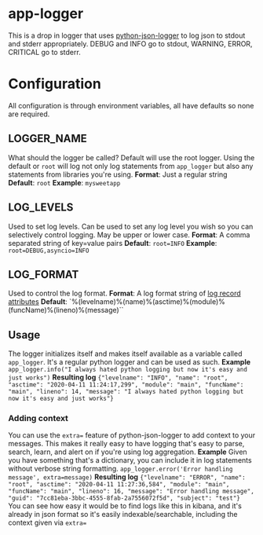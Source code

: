 # app-logger

This is a drop in logger that uses [python-json-logger](https://github.com/madzak/python-json-logger) to log json to stdout and stderr appropriately. DEBUG and INFO go to stdout, WARNING, ERROR, CRITICAL go to stderr.

# Configuration
All configuration is through environment variables, all have defaults so none are required.

## LOGGER_NAME
What should the logger be called? Default will use the root logger. Using the default or `root` will log not only log statements from `app_logger` but also any statements from libraries you're using.
**Format**: Just a regular string
**Default**: `root`
**Example**: `mysweetapp`

## LOG_LEVELS
Used to set log levels. Can be used to set any log level you wish so you can selectively control logging. May be upper or lower case.
**Format**: A comma separated string of key=value pairs
**Default**: `root=INFO`
**Example**: `root=DEBUG,asyncio=INFO`

## LOG_FORMAT
Used to control the log format.
**Format**: A log format string of [log record attributes](https://docs.python.org/3.7/library/logging.html#logrecord-attributes)
**Default**: `%(levelname)%(name)%(asctime)%(module)%(funcName)%(lineno)%(message)``

## Usage
The logger initializes itself and makes itself available as a variable called `app_logger`. It's a regular python logger and can be used as such.
**Example** `app_logger.info("I always hated python logging but now it's easy and just works")`
**Resulting log** `{"levelname": "INFO", "name": "root", "asctime": "2020-04-11 11:24:17,299", "module": "main", "funcName": "main", "lineno": 14, "message": "I always hated python logging but now it's easy and just works"}`

### Adding context
You can use the `extra=` feature of python-json-logger to add context to your messages. This makes it really easy to have logging that's easy to parse, search, learn, and alert on if you're using log aggregation.
**Example**
Given you have something that's a dictionary, you can include it in log statements without verbose string formatting.
`app_logger.error('Error handling message', extra=message)`
**Resulting log**
`{"levelname": "ERROR", "name": "root", "asctime": "2020-04-11 11:27:36,584", "module": "main", "funcName": "main", "lineno": 16, "message": "Error handling message", "guid": "7cc81eba-3bbc-4555-8fab-2a7556072f5d", "subject": "test"}
`
You can see how easy it would be to find logs like this in kibana, and it's already in json format so it's easily indexable/searchable, including the context given via `extra=`
